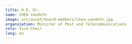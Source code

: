 ```yaml
---
title: H.E. Dr.
name: CHEA Vandeth
image: src/asset/board-members/chea-vandeth.jpg
organization: Minister of Post and Telecommunications
role: Vice-Chair
lang: en
---
```

